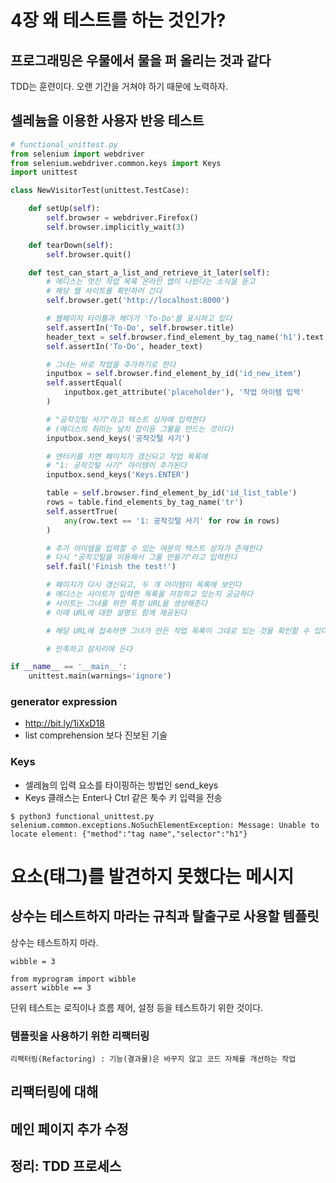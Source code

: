 # 4장 왜 테스트를 하는 것인가?

## 프로그래밍은 우물에서 물을 퍼 올리는 것과 같다

TDD는 훈련이다. 오랜 기간을 거쳐야 하기 때문에 노력하자.

## 셀레늄을 이용한 사용자 반응 테스트

```python
# functional_unittest.py
from selenium import webdriver
from selenium.webdriver.common.keys import Keys
import unittest

class NewVisitorTest(unittest.TestCase):

	def setUp(self):
		self.browser = webdriver.Firefox()
		self.browser.implicitly_wait(3)

	def tearDown(self):
		self.browser.quit()

	def test_can_start_a_list_and_retrieve_it_later(self):
		# 에디스는 멋진 작업 목록 온라인 앱이 나왔다는 소식을 듣고
		# 해당 웹 사이트를 확인하러 간다
		self.browser.get('http://localhost:8000')

		# 웹페이지 타이틀과 헤더가 'To-Do'를 표시하고 있다
		self.assertIn('To-Do', self.browser.title)
		header_text = self.browser.find_element_by_tag_name('h1').text
		self.assertIn('To-Do', header_text)		

		# 그녀는 바로 작업을 추가하기로 한다 
		inputbox = self.browser.find_element_by_id('id_new_item')
		self.assertEqual(
			inputbox.get_attribute('placeholder'), '작업 아이템 입력'
		)

		# "공작깃털 사기"라고 텍스트 상자에 입력한다
		# (에디스의 취미는 날치 잡이용 그물을 만드는 것이다)
		inputbox.send_keys('공작깃털 사기')

		# 엔터키를 치면 페이지가 갱신되고 작업 목록에
		# "1: 공작깃털 사기" 아이템이 추가된다
		inputbox.send_keys('Keys.ENTER')

		table = self.browser.find_element_by_id('id_list_table')
		rows = table.find_elements_by_tag_name('tr')
		self.assertTrue(
			any(row.text == '1: 공작깃털 사기' for row in rows)
		)

		# 추가 아이템을 입력할 수 있는 여분의 텍스트 상자가 존재한다
		# 다시 "공작깃털을 이용해서 그물 만들기"라고 입력한다
		self.fail('Finish the test!')

		# 페이지가 다시 갱신되고, 두 개 아이템이 목록에 보인다
		# 에디스는 사이트가 입력한 목록을 저장하고 있는지 궁금하다
		# 사이트는 그녀를 위한 특정 URL을 생성해준다
		# 이때 URL에 대한 설명도 함께 제공된다

		# 해당 URL에 접속하면 그녀가 만든 작업 목록이 그대로 있는 것을 확인할 수 있다

		# 만족하고 잠자리에 든다

if __name__ == '__main__':
	unittest.main(warnings='ignore')
```

### generator expression

- http://bit.ly/1iXxD18
- list comprehension 보다 진보된 기술

### Keys

- 셀레늄의 입력 요소를 타이핑하는 방법인 send_keys
- Keys 클래스는 Enter나 Ctrl 같은 툭수 키 입력을 전송

```
$ python3 functional_unittest.py 
selenium.common.exceptions.NoSuchElementException: Message: Unable to locate element: {"method":"tag name","selector":"h1"}
```

<h1> 요소(태그)를 발견하지 못했다는 메시지

## 상수는 테스트하지 마라는 규칙과 탈출구로 사용할 템플릿

상수는 테스트하지 마라.

```
wibble = 3

from myprogram import wibble
assert wibble == 3
```

단위 테스트는 로직이나 흐름 제어, 설정 등을 테스트하기 위한 것이다.

### 템플릿을 사용하기 위한 리팩터링

	리팩터링(Refactoring) : 기능(결과물)은 바꾸지 않고 코드 자체를 개선하는 작업

## 리팩터링에 대해

## 메인 페이지 추가 수정

## 정리: TDD 프로세스